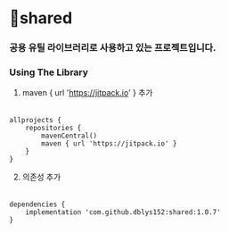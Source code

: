 # shared

### 공용 유틸 라이브러리로 사용하고 있는 프로젝트입니다.

### Using The Library
1. maven { url 'https://jitpack.io' } 추가
######
    allprojects {
        repositories {
            mavenCentral()
            maven { url 'https://jitpack.io' }
        }
    }

2. 의존성 추가
######
    dependencies {
        implementation 'com.github.dblys152:shared:1.0.7'
    }
